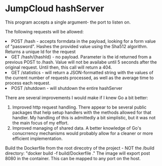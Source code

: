 # JumpCloud hashServer

This program accepts a single argument- the port to listen on.  

The following requests will be allowed:

<li>POST /hash - accepts formdata in the payload, looking for a form value of "password".  Hashes the provided value using the Sha512 algorithm.  Returns a unique Id for the request
<li>GET /hash/{hashId} - no payload.  Parameter is the id returned from a previous POST to /hash.  Value will not be availabe until 5 seconds after the original request.  Until 
  then, this call will return a 404.
<li>GET /statistics - will return a JSON-formatted string with the values of the current number of requests processed, as well as the average time to process each request.
<li>POST /shutdown - will shutdown the entire hashServer

There are several improvements I would make if I knew Go a bit better:
1. Improved http request handling.  There appear to be several public packages that help setup handlers with the methods allowed for that handler.  My 
handling of this is admittedly a bit simplistic, but it was not the main focus of my effort.
2. Improved managing of shared data.  A better knowledge of Go's conucrrency mechanisms would probably allow for a cleaner or more efficient implementation.

Build the Dockerfile from the root direcotry of the project - NOT the /build directory: "docker build -f build/Dockerfile ."  The image will export post 8080 in the container.  This can be mapped to any port on the host.

